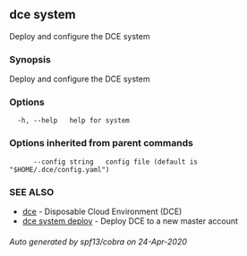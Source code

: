 ## dce system

Deploy and configure the DCE system

### Synopsis

Deploy and configure the DCE system

### Options

```
  -h, --help   help for system
```

### Options inherited from parent commands

```
      --config string   config file (default is "$HOME/.dce/config.yaml")
```

### SEE ALSO

* [dce](dce.md)	 - Disposable Cloud Environment (DCE)
* [dce system deploy](dce_system_deploy.md)	 - Deploy DCE to a new master account

###### Auto generated by spf13/cobra on 24-Apr-2020
